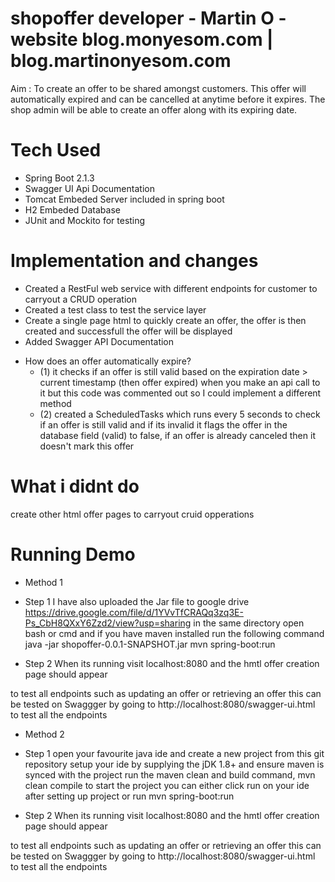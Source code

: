 # shopoffer developer - Martin O - website blog.monyesom.com | blog.martinonyesom.com
Aim : To create an offer to be shared amongst customers. This offer will automatically expired and can be cancelled at anytime before it expires. The shop admin will be able to create an offer along with its expiring date.

# Tech Used
  - Spring Boot 2.1.3
  - Swagger UI Api Documentation
  - Tomcat Embeded Server included in spring boot
  - H2 Embeded Database
  - JUnit and Mockito for testing
  

# Implementation and changes
 - Created a RestFul web service with different endpoints for customer to carryout a CRUD operation
 - Created a test class to test the service layer
 - Create a single page html to quickly create an offer, the offer is then created and successfull the offer will be displayed
 - Added Swagger API Documentation 

* How does an offer automatically expire?
   - (1) it checks if an offer is still valid based on the expiration date > current timestamp (then offer expired) when you make an api call to it but this code was commented out so I could implement a different method
   - (2) created a ScheduledTasks which runs every 5 seconds to check if an offer is still valid and if its invalid it flags the offer in the database field (valid) to false, if an offer is already canceled then it doesn't mark this offer

# What i didnt do
create other html offer pages to carryout cruid opperations

# Running Demo

* Method 1
 - Step 1
I have also uploaded the Jar file to google drive https://drive.google.com/file/d/1YVvTfCRAQq3zq3E-Ps_CbH8QXxY6Zzd2/view?usp=sharing
in the same directory open bash or cmd and if you have maven installed run the following command java -jar shopoffer-0.0.1-SNAPSHOT.jar mvn spring-boot:run

 - Step 2
When its running visit localhost:8080 and the hmtl offer creation page should appear

to test all endpoints such as updating an offer or retrieving an offer this can be tested on Swaggger by going to 
http://localhost:8080/swagger-ui.html to test all the endpoints 

* Method 2
 - Step 1
open your favourite java ide and create a new project from this git repository
setup your ide by supplying the jDK 1.8+ and ensure maven is synced with the project
run the maven clean and build command, mvn clean compile
to start the project you can either click run on your ide after setting up project or run mvn spring-boot:run

 - Step 2
When its running visit localhost:8080 and the hmtl offer creation page should appear

to test all endpoints such as updating an offer or retrieving an offer this can be tested on Swaggger by going to 
http://localhost:8080/swagger-ui.html to test all the endpoints 

